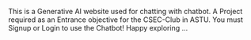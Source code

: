 This is a Generative AI website used for chatting with chatbot. A Project required as an Entrance objective for the CSEC-Club in ASTU.
You must Signup or Login to use the Chatbot!
Happy exploring ...
